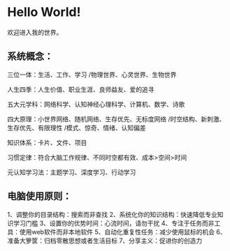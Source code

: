 # Hello World!

欢迎进入我的世界。

## 系统概念：

三位一体：生活、工作、学习 /物理世界、心灵世界、生物世界

人生四季：人生价值、职业生涯、良师益友、爱的追寻

五大元学科：网络科学、认知神经心理科学、计算机、数学、诗歌

四大原理：小世界网络、随机网络、生存优先、无标度网络 /时空结构、新刺激、生存优先、有限理性 /模式、惊奇、情绪、认知偏差

知识体系：卡片、文件、项目

习惯定律：符合大脑工作规律、不同时空都有效、成本>空间>时间

元认知学习法：主题学习、深度学习、行动学习


## 电脑使用原则：

1、调整你的目录结构：搜索而非查找
2、系统化你的知识结构：快速降低专业知识学习门槛
3、设置你的优势时间：心流时间，请勿干扰
4、专注于任务而非工具：使用web软件而非本地软件
5、自动化重复性任务：减少使用鼠标的机会
6、准备大箩筐：归档零散思想或者生活目标
7、分享主义：促进你的创造力
